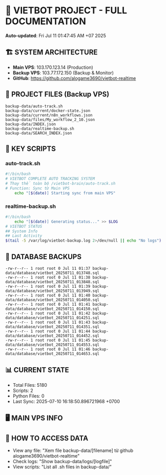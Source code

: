 # 🤖 VIETBOT PROJECT - FULL DOCUMENTATION
**Auto-updated**: Fri Jul 11 01:47:45 AM +07 2025

## 🏗️ SYSTEM ARCHITECTURE
- **Main VPS**: 103.170.123.14 (Production)
- **Backup VPS**: 103.77.172.150 (Backup & Monitor)
- **GitHub**: https://github.com/alogame3690/vietbot-realtime

## 📁 PROJECT FILES (Backup VPS)
```
backup-data/auto-track.sh
backup-data/current/docker-state.json
backup-data/current/n8n_workflows.json
backup-data/files/My_workflow_2_10.json
backup-data/INDEX.json
backup-data/realtime-backup.sh
backup-data/SEARCH_INDEX.json
```

## 🔧 KEY SCRIPTS
### auto-track.sh
```bash
#!/bin/bash
# VIETBOT COMPLETE AUTO TRACKING SYSTEM
# Thay thế toàn bộ /vietbot-brain/auto-track.sh
# Function: Sync từ Main VPS
    echo "[$(date)] Starting sync from main VPS"
```
### realtime-backup.sh
```bash
#!/bin/bash
    echo "[$(date)] Generating status..." >> $LOG
# VIETBOT STATUS
## System Info
## Last Activity
$(tail -5 /var/log/vietbot-backup.log 2>/dev/null || echo "No logs")
```

## 💾 DATABASE BACKUPS
```
-rw-r--r-- 1 root root 0 Jul 11 01:37 backup-data/database/vietbot_20250711_013748.sql
-rw-r--r-- 1 root root 0 Jul 11 01:38 backup-data/database/vietbot_20250711_013848.sql
-rw-r--r-- 1 root root 0 Jul 11 01:39 backup-data/database/vietbot_20250711_013949.sql
-rw-r--r-- 1 root root 0 Jul 11 01:40 backup-data/database/vietbot_20250711_014050.sql
-rw-r--r-- 1 root root 0 Jul 11 01:41 backup-data/database/vietbot_20250711_014150.sql
-rw-r--r-- 1 root root 0 Jul 11 01:42 backup-data/database/vietbot_20250711_014251.sql
-rw-r--r-- 1 root root 0 Jul 11 01:43 backup-data/database/vietbot_20250711_014351.sql
-rw-r--r-- 1 root root 0 Jul 11 01:44 backup-data/database/vietbot_20250711_014452.sql
-rw-r--r-- 1 root root 0 Jul 11 01:45 backup-data/database/vietbot_20250711_014553.sql
-rw-r--r-- 1 root root 0 Jul 11 01:46 backup-data/database/vietbot_20250711_014653.sql
```

## 📊 CURRENT STATE
- Total Files: 5180
- Scripts: 2
- Python Files: 0
- Last Sync: 2025-07-10 16:18:50.896721968 +0700

## 🖥️ MAIN VPS INFO


## 🚨 HOW TO ACCESS DATA
- View any file: "Xem file backup-data/[filename] từ github alogame3690/vietbot-realtime"
- Check logs: "Show backup-data/logs/[logfile]"
- View scripts: "List all .sh files in backup-data/"

